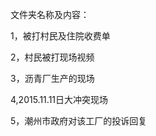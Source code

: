 文件夹名称及内容：

  1，被打村民及住院收费单
  
  2，村民被打现场视频
  
  3，沥青厂生产的现场
  
  4,2015.11.11日大冲突现场
  
  5，潮州市政府对该工厂的投诉回复
